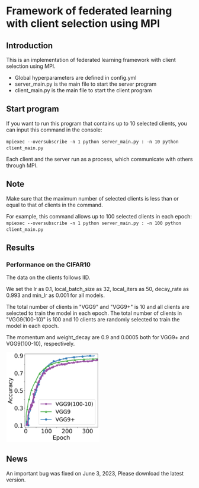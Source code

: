 # Framework of federated learning with client selection using MPI

## Introduction

This is an implementation of federated learning framework with client selection using MPI.

* Global hyperparameters are defined in config.yml
* server_main.py is the main file to start the server program
* client_main.py is the main file to start the client program

## Start program

If you want to run this program that contains up to 10 selected clients, you can input this command in the console:

``
mpiexec --oversubscribe -n 1 python server_main.py : -n 10 python client_main.py
``

Each client and the server run as a process, which communicate with others through MPI.


## Note

Make sure that the maximum number of selected clients is less than or equal to that of clients in the command.

For example, this command allows up to 100 selected clients in each epoch:
``
mpiexec --oversubscribe -n 1 python server_main.py : -n 100 python client_main.py
``

## Results

### Performance on the CIFAR10
The data on the clients follows IID.

We set the lr as 0.1, local_batch_size as 32, local_iters as 50, decay_rate as 0.993 and min_lr as 0.001 for all models.

The total number of clients in "VGG9" and "VGG9+" is 10 and all clients are selected to train the model in each epoch. The total number of clients in "VGG9(100-10)" is 100 and 10 clients are randomly selected to train the model in each epoch.

The momentum and weight_decay are 0.9 and 0.0005 both for VGG9+ and VGG9(100-10), respectively.

<img src="https://github.com/slwang-ustc/FL_PS_MPI_client_selection/blob/main/figs/vgg9_cifar10.png" width="50%">

## News
An important bug was fixed on June 3, 2023, Please download the latest version.
